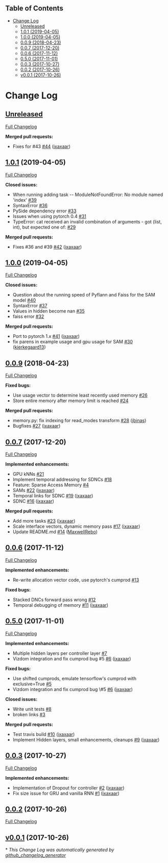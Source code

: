 <!-- START doctoc generated TOC please keep comment here to allow auto update -->
<!-- DON'T EDIT THIS SECTION, INSTEAD RE-RUN doctoc TO UPDATE -->
## Table of Contents

- [Change Log](#change-log)
  - [Unreleased](#unreleased)
  - [1.0.1 (2019-04-05)](#101-2019-04-05)
  - [1.0.0 (2019-04-05)](#100-2019-04-05)
  - [0.0.9 (2018-04-23)](#009-2018-04-23)
  - [0.0.7 (2017-12-20)](#007-2017-12-20)
  - [0.0.6 (2017-11-12)](#006-2017-11-12)
  - [0.5.0 (2017-11-01)](#050-2017-11-01)
  - [0.0.3 (2017-10-27)](#003-2017-10-27)
  - [0.0.2 (2017-10-26)](#002-2017-10-26)
  - [v0.0.1 (2017-10-26)](#v001-2017-10-26)

<!-- END doctoc generated TOC please keep comment here to allow auto update -->

# Change Log

## [Unreleased](https://github.com/ixaxaar/pytorch-dnc/tree/HEAD)

[Full Changelog](https://github.com/ixaxaar/pytorch-dnc/compare/1.0.1...HEAD)

**Merged pull requests:**

- Fixes for \#43 [\#44](https://github.com/ixaxaar/pytorch-dnc/pull/44) ([ixaxaar](https://github.com/ixaxaar))

## [1.0.1](https://github.com/ixaxaar/pytorch-dnc/tree/1.0.1) (2019-04-05)
[Full Changelog](https://github.com/ixaxaar/pytorch-dnc/compare/1.0.0...1.0.1)

**Closed issues:**

- When running adding task -- ModuleNotFoundError: No module named 'index'  [\#39](https://github.com/ixaxaar/pytorch-dnc/issues/39)
- SyntaxError [\#36](https://github.com/ixaxaar/pytorch-dnc/issues/36)
- PySide dependency error [\#33](https://github.com/ixaxaar/pytorch-dnc/issues/33)
- Issues when using pytorch 0.4 [\#31](https://github.com/ixaxaar/pytorch-dnc/issues/31)
- TypeError: cat received an invalid combination of arguments - got \(list, int\), but expected one of: [\#29](https://github.com/ixaxaar/pytorch-dnc/issues/29)

**Merged pull requests:**

- Fixes \#36 and \#39 [\#42](https://github.com/ixaxaar/pytorch-dnc/pull/42) ([ixaxaar](https://github.com/ixaxaar))

## [1.0.0](https://github.com/ixaxaar/pytorch-dnc/tree/1.0.0) (2019-04-05)
[Full Changelog](https://github.com/ixaxaar/pytorch-dnc/compare/0.0.9...1.0.0)

**Closed issues:**

- Question about the running speed of Pyflann and Faiss  for the SAM model [\#40](https://github.com/ixaxaar/pytorch-dnc/issues/40)
- SyntaxError [\#37](https://github.com/ixaxaar/pytorch-dnc/issues/37)
- Values in hidden become nan [\#35](https://github.com/ixaxaar/pytorch-dnc/issues/35)
- faiss error [\#32](https://github.com/ixaxaar/pytorch-dnc/issues/32)

**Merged pull requests:**

- Port to pytorch 1.x [\#41](https://github.com/ixaxaar/pytorch-dnc/pull/41) ([ixaxaar](https://github.com/ixaxaar))
- fix parens in example usage and gpu usage for SAM [\#30](https://github.com/ixaxaar/pytorch-dnc/pull/30) ([kierkegaard13](https://github.com/kierkegaard13))

## [0.0.9](https://github.com/ixaxaar/pytorch-dnc/tree/0.0.9) (2018-04-23)
[Full Changelog](https://github.com/ixaxaar/pytorch-dnc/compare/0.0.7...0.0.9)

**Fixed bugs:**

- Use usage vector to determine least recently used memory [\#26](https://github.com/ixaxaar/pytorch-dnc/issues/26)
- Store entire memory after memory limit is reached [\#24](https://github.com/ixaxaar/pytorch-dnc/issues/24)

**Merged pull requests:**

- memory.py: fix indexing for read\_modes transform [\#28](https://github.com/ixaxaar/pytorch-dnc/pull/28) ([jbinas](https://github.com/jbinas))
- Bugfixes [\#27](https://github.com/ixaxaar/pytorch-dnc/pull/27) ([ixaxaar](https://github.com/ixaxaar))

## [0.0.7](https://github.com/ixaxaar/pytorch-dnc/tree/0.0.7) (2017-12-20)
[Full Changelog](https://github.com/ixaxaar/pytorch-dnc/compare/0.0.6...0.0.7)

**Implemented enhancements:**

- GPU kNNs [\#21](https://github.com/ixaxaar/pytorch-dnc/issues/21)
- Implement temporal addressing for SDNCs [\#18](https://github.com/ixaxaar/pytorch-dnc/issues/18)
- Feature: Sparse Access Memory [\#4](https://github.com/ixaxaar/pytorch-dnc/issues/4)
- SAMs [\#22](https://github.com/ixaxaar/pytorch-dnc/pull/22) ([ixaxaar](https://github.com/ixaxaar))
- Temporal links for SDNC [\#19](https://github.com/ixaxaar/pytorch-dnc/pull/19) ([ixaxaar](https://github.com/ixaxaar))
- SDNC [\#16](https://github.com/ixaxaar/pytorch-dnc/pull/16) ([ixaxaar](https://github.com/ixaxaar))

**Merged pull requests:**

- Add more tasks [\#23](https://github.com/ixaxaar/pytorch-dnc/pull/23) ([ixaxaar](https://github.com/ixaxaar))
- Scale interface vectors, dynamic memory pass [\#17](https://github.com/ixaxaar/pytorch-dnc/pull/17) ([ixaxaar](https://github.com/ixaxaar))
- Update README.md [\#14](https://github.com/ixaxaar/pytorch-dnc/pull/14) ([MaxwellRebo](https://github.com/MaxwellRebo))

## [0.0.6](https://github.com/ixaxaar/pytorch-dnc/tree/0.0.6) (2017-11-12)
[Full Changelog](https://github.com/ixaxaar/pytorch-dnc/compare/0.5.0...0.0.6)

**Implemented enhancements:**

- Re-write allocation vector code, use pytorch's cumprod [\#13](https://github.com/ixaxaar/pytorch-dnc/issues/13)

**Fixed bugs:**

- Stacked DNCs forward pass wrong [\#12](https://github.com/ixaxaar/pytorch-dnc/issues/12)
- Temporal debugging of memory [\#11](https://github.com/ixaxaar/pytorch-dnc/pull/11) ([ixaxaar](https://github.com/ixaxaar))

## [0.5.0](https://github.com/ixaxaar/pytorch-dnc/tree/0.5.0) (2017-11-01)
[Full Changelog](https://github.com/ixaxaar/pytorch-dnc/compare/0.0.3...0.5.0)

**Implemented enhancements:**

- Multiple hidden layers per controller layer [\#7](https://github.com/ixaxaar/pytorch-dnc/issues/7)
- Vizdom integration and fix cumprod bug \#5 [\#6](https://github.com/ixaxaar/pytorch-dnc/pull/6) ([ixaxaar](https://github.com/ixaxaar))

**Fixed bugs:**

- Use shifted cumprods, emulate tensorflow's cumprod with exclusive=True [\#5](https://github.com/ixaxaar/pytorch-dnc/issues/5)
- Vizdom integration and fix cumprod bug \\#5 [\#6](https://github.com/ixaxaar/pytorch-dnc/pull/6) ([ixaxaar](https://github.com/ixaxaar))

**Closed issues:**

- Write unit tests [\#8](https://github.com/ixaxaar/pytorch-dnc/issues/8)
- broken links [\#3](https://github.com/ixaxaar/pytorch-dnc/issues/3)

**Merged pull requests:**

- Test travis build [\#10](https://github.com/ixaxaar/pytorch-dnc/pull/10) ([ixaxaar](https://github.com/ixaxaar))
- Implement Hidden layers, small enhancements, cleanups [\#9](https://github.com/ixaxaar/pytorch-dnc/pull/9) ([ixaxaar](https://github.com/ixaxaar))

## [0.0.3](https://github.com/ixaxaar/pytorch-dnc/tree/0.0.3) (2017-10-27)
[Full Changelog](https://github.com/ixaxaar/pytorch-dnc/compare/0.0.2...0.0.3)

**Implemented enhancements:**

- Implementation of Dropout for controller [\#2](https://github.com/ixaxaar/pytorch-dnc/pull/2) ([ixaxaar](https://github.com/ixaxaar))
- Fix size issue for GRU and vanilla RNN [\#1](https://github.com/ixaxaar/pytorch-dnc/pull/1) ([ixaxaar](https://github.com/ixaxaar))

## [0.0.2](https://github.com/ixaxaar/pytorch-dnc/tree/0.0.2) (2017-10-26)
[Full Changelog](https://github.com/ixaxaar/pytorch-dnc/compare/v0.0.1...0.0.2)

## [v0.0.1](https://github.com/ixaxaar/pytorch-dnc/tree/v0.0.1) (2017-10-26)


\* *This Change Log was automatically generated by [github_changelog_generator](https://github.com/skywinder/Github-Changelog-Generator)*
